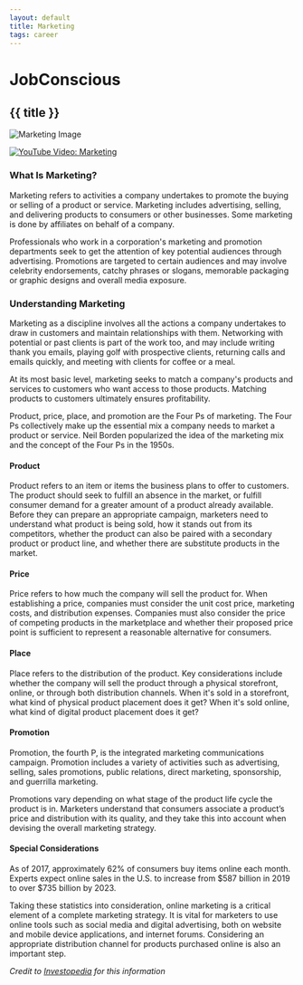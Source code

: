 ```yaml
---
layout: default
title: Marketing
tags: career
---
```


# JobConscious

## {{ title }}

![Marketing Image](img/image-01.jpg)

[![YouTube Video: Marketing](https://img.youtube.com/vi/i1xz5Kv-7VY/0.jpg)](https://www.youtube-nocookie.com/embed/i1xz5Kv-7VY?controls=0)

### What Is Marketing?

Marketing refers to activities a company undertakes to promote the buying or selling of a product or service. Marketing includes advertising, selling, and delivering products to consumers or other businesses. Some marketing is done by affiliates on behalf of a company.

Professionals who work in a corporation's marketing and promotion departments seek to get the attention of key potential audiences through advertising. Promotions are targeted to certain audiences and may involve celebrity endorsements, catchy phrases or slogans, memorable packaging or graphic designs and overall media exposure.

### Understanding Marketing

Marketing as a discipline involves all the actions a company undertakes to draw in customers and maintain relationships with them. Networking with potential or past clients is part of the work too, and may include writing thank you emails, playing golf with prospective clients, returning calls and emails quickly, and meeting with clients for coffee or a meal.

At its most basic level, marketing seeks to match a company's products and services to customers who want access to those products. Matching products to customers ultimately ensures profitability.

Product, price, place, and promotion are the Four Ps of marketing. The Four Ps collectively make up the essential mix a company needs to market a product or service. Neil Borden popularized the idea of the marketing mix and the concept of the Four Ps in the 1950s.

#### Product

Product refers to an item or items the business plans to offer to customers. The product should seek to fulfill an absence in the market, or fulfill consumer demand for a greater amount of a product already available. Before they can prepare an appropriate campaign, marketers need to understand what product is being sold, how it stands out from its competitors, whether the product can also be paired with a secondary product or product line, and whether there are substitute products in the market.

#### Price

Price refers to how much the company will sell the product for. When establishing a price, companies must consider the unit cost price, marketing costs, and distribution expenses. Companies must also consider the price of competing products in the marketplace and whether their proposed price point is sufficient to represent a reasonable alternative for consumers.

#### Place

Place refers to the distribution of the product. Key considerations include whether the company will sell the product through a physical storefront, online, or through both distribution channels. When it's sold in a storefront, what kind of physical product placement does it get? When it's sold online, what kind of digital product placement does it get?

#### Promotion

Promotion, the fourth P, is the integrated marketing communications campaign. Promotion includes a variety of activities such as advertising, selling, sales promotions, public relations, direct marketing, sponsorship, and guerrilla marketing.

Promotions vary depending on what stage of the product life cycle the product is in. Marketers understand that consumers associate a product’s price and distribution with its quality, and they take this into account when devising the overall marketing strategy.

#### Special Considerations

As of 2017, approximately 62% of consumers buy items online each month. Experts expect online sales in the U.S. to increase from $587 billion in 2019 to over $735 billion by 2023.

Taking these statistics into consideration, online marketing is a critical element of a complete marketing strategy. It is vital for marketers to use online tools such as social media and digital advertising, both on website and mobile device applications, and internet forums. Considering an appropriate distribution channel for products purchased online is also an important step.

*Credit to [Investopedia](https://www.investopedia.com/terms/m/marketing.asp) for this information*